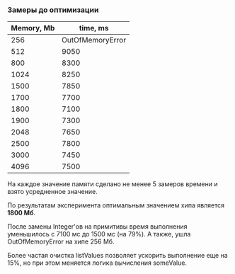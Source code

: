 ### Замеры до оптимизации
| Memory, Mb | time, ms         |
|------------|------------------|
| 256        | OutOfMemoryError | 
| 512        | 9050             |
| 800        | 8300             |
| 1024       | 8250             |
| 1500       | 7850             |
| 1700       | 7700             |
| 1800       | 7100             |
| 1900       | 7300             |
| 2048       | 7650             |
| 2500       | 7800             |
| 3000       | 7450             |
| 4096       | 7500             |

На каждое значение памяти сделано не менее 5 замеров времени и взято усредненное значение.

По результатам эксперимента оптимальным значением хипа является **1800 Мб**.

После замены Integer'ов на примитивы время выполнения уменьшилось с 7100 мс до 1500 мс (на 79%).
А также, ушла OutOfMemoryError на хипе 256 Мб.

Более частая очистка listValues позволяет ускорить выполнение еще на 15%, но при этом меняется логика вычисления someValue.